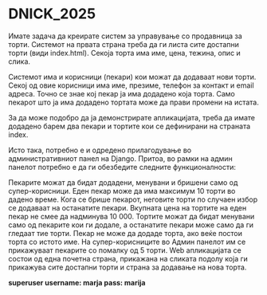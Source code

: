 # DNICK_2025
Имате задача да креирате систем за управување со продавница за торти. Системот на првата страна треба да ги листа сите достапни торти (види index.html). Секоја торта има име, цена, тежина, опис и слика. 

Системот има и корисници (пекари) кои можат да додаваат нови торти. Секој од овие корисници има име, презиме, телефон за контакт и email адреса. Точно се знае кој пекар ја има додадено која торта. Само пекарот што ја има додадено тортата може да прави промени на истата. 

За да може подобро да ја демонстрирате апликацијата, треба да имате додадено барем два пекари и тортите кои се дефинирани на страната index.

Исто така, потребно е и одредено прилагодување во административниот панел на Django. Притоа, во рамки на админ панелот потребно е да ги обезбедите следните функционалности:

Пекарите можат да бидат додадени, менувани и бришени само од супер-корисници.
Еден пекар може да има максимум 10 торти во дадено време.
Кога се брише пекарот, неговите торти по случаен избор се додаваат на останатите пекари.
Вкупната цена на тортите на еден пекар не смее да надминува 10 000.
Тортите можат да бидат менувани само од пекарите кои ги додале, а останатите пекари може само да ги гледаат тие торти.
Пекар не може да додаде торта, ако веќе постои торта со истото име.
На супер-корисниците во Админ панелот им се прикажуваат пекарите со помалку од 5 торти.
Web апликацијата се состои од една почетна страна, прикажана на сликата подолу која ги прикажува сите достапни торти и страна за додавање на нова торта.

**superuser username: marja pass: marija**

